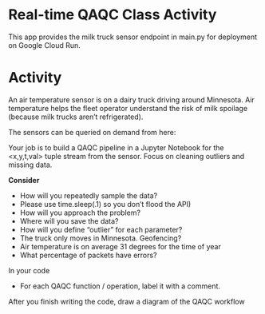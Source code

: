 # Real-time QAQC Class Activity 

This app provides the milk truck sensor endpoint in main.py for deployment on Google Cloud Run.

# Activity
An air temperature sensor is on a dairy truck driving around Minnesota. Air temperature helps the fleet operator understand the risk of milk spoilage (because milk trucks aren’t refrigerated).

The sensors can be queried on demand from here: <link>

Your job is to build a QAQC pipeline in a Jupyter Notebook for the <x,y,t,val> tuple stream from the sensor. Focus on cleaning outliers and missing data.

**Consider**
- How will you repeatedly sample the data? 
- Please use time.sleep(.1) so you don’t flood the API)
- How will you approach the problem?
- Where will you save the data?
- How will you define “outlier” for each parameter?
- The truck only moves in Minnesota. Geofencing?
- Air temperature is on average 31 degrees for the time of year
- What percentage of packets have errors?

In your code
- For each QAQC function / operation, label it with a comment. 

After you finish writing the code, draw a diagram of the QAQC workflow 


